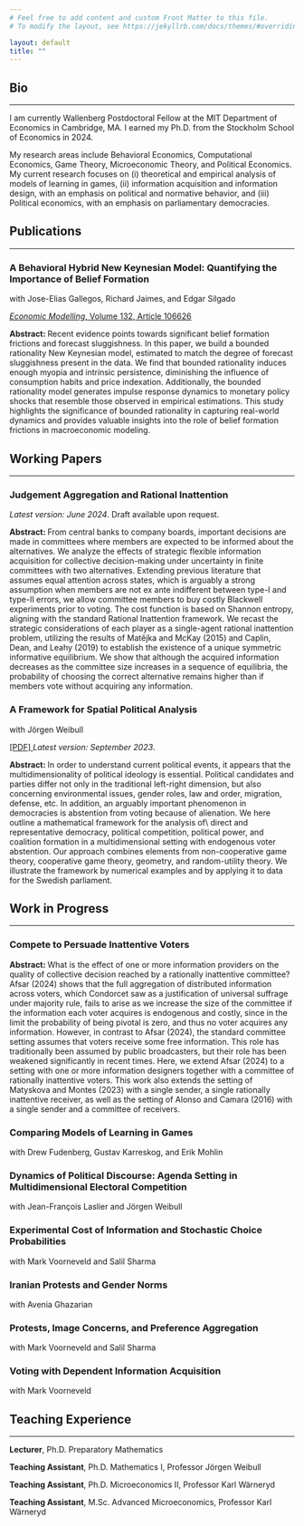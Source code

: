 ```yaml
---
# Feel free to add content and custom Front Matter to this file.
# To modify the layout, see https://jekyllrb.com/docs/themes/#overriding-theme-defaults

layout: default
title: ""
---
```

## Bio
* * *
I am currently Wallenberg Postdoctoral Fellow at the MIT Department of Economics in Cambridge, MA. I earned my Ph.D. from the Stockholm School of Economics in 2024.

My research areas include Behavioral Economics, Computational Economics, Game Theory, Microeconomic Theory, and Political Economics. My current research focuses on (i) theoretical and empirical analysis of models of learning in games, (ii) information acquisition and information design, with an emphasis on political and normative behavior, and (iii) Political economics, with an emphasis on parliamentary democracies.

## Publications
***
<div class="paper">
    <h3>A Behavioral Hybrid New Keynesian Model: Quantifying the Importance of Belief Formation</h3>
    <p class="authors">with Jose-Elias Gallegos, Richard Jaimes, and Edgar Silgado</p>
    <p class="journal"> <a href="https://www.sciencedirect.com/science/article/abs/pii/S0264999323004388" target="_blank"> <em>Economic Modelling</em>, Volume 132, Article 106626 </a> </p>
    <p> <strong> Abstract: </strong> Recent evidence points towards significant belief formation frictions and forecast sluggishness. In this paper, we build a bounded rationality New Keynesian model, estimated to match the degree of forecast sluggishness present in the data. We find that bounded rationality induces enough myopia and intrinsic persistence, diminishing the influence of consumption habits and price indexation. Additionally, the bounded rationality model generates impulse response dynamics to monetary policy shocks that resemble those observed in empirical estimations. This study highlights the significance of bounded rationality in capturing real-world dynamics and provides valuable insights into the role of belief formation frictions in macroeconomic modeling. </p>
</div>

## Working Papers
***
<div class="paper">
    <h3>Judgement Aggregation and Rational Inattention</h3>
    <p class="journal"> <em>Latest version: June 2024</em>. Draft available upon request. </p>
    <p> <strong> Abstract: </strong> From central banks to company boards, important decisions are made in committees where members are expected to be informed about the alternatives. We analyze the effects of strategic flexible information acquisition for collective decision-making under uncertainty in finite committees with two alternatives. Extending previous literature that assumes equal attention across states, which is arguably a strong assumption when members are not ex ante indifferent between type-I and type-II errors, we allow committee members to buy costly Blackwell experiments prior to voting. The cost function is based on Shannon entropy, aligning with the standard Rational Inattention framework. We recast the strategic considerations of each player as a single-agent rational inattention problem, utilizing the results of Matějka and McKay (2015) and Caplin, Dean, and Leahy (2019) to establish the existence of a unique symmetric informative equilibrium. We show that although the acquired information decreases as the committee size increases in a sequence of equilibria, the probability of choosing the correct alternative remains higher than if members vote without acquiring any information. </p>
</div>

<div class="paper">
    <h3>A Framework for Spatial Political Analysis</h3>
    <p class="authors">with Jörgen Weibull</p>
    <p class="journal"> <a href="files/spatial voting 2023-09-25 c.pdf" target="_blank"> [PDF] </a> <em>Latest version: September 2023</em>. </p>
    <p> <strong> Abstract: </strong> In order to understand current political events, it appears that the multidimensionality of political ideology is essential. Political candidates and parties differ not only in the traditional left-right dimension, but also concerning environmental issues, gender roles, law and order, migration, defense, etc. In addition, an arguably important phenomenon in democracies is abstention from voting because of alienation. We here outline a mathematical framework for the analysis of\ direct and representative democracy, political competition, political power, and coalition formation in a multidimensional setting with endogenous voter abstention. Our approach combines elements from non-cooperative game theory, cooperative game theory, geometry, and random-utility theory. We illustrate the framework by numerical examples and by applying it to data for the Swedish parliament. </p>
</div>

## Work in Progress
***
<div class="paper">
    <h3>Compete to Persuade Inattentive Voters</h3>
    <p> <strong> Abstract: </strong> What is the effect of one or more information providers on the quality of collective decision reached by a rationally inattentive committee? Afsar (2024) shows that the full aggregation of distributed information across voters, which Condorcet saw as a justification of universal suffrage under majority rule, fails to arise as we increase the size of the committee if the information each voter acquires is endogenous and costly, since in the limit the probability of being pivotal is zero, and thus no voter acquires any information. However, in contrast to Afsar (2024), the standard committee setting assumes that voters receive some free information. This role has traditionally been assumed by public broadcasters, but their role has been weakened significantly in recent times. Here, we extend Afsar (2024) to a setting with one or more information designers together with a committee of rationally inattentive voters. This work also extends the setting of Matyskova and Montes (2023) with a single sender, a single rationally inattentive receiver, as well as the setting of Alonso and Camara (2016) with a single sender and a committee of receivers. </p>
</div>
<div class="paper">
    <h3>Comparing Models of Learning in Games</h3>
    <p class="authors">with Drew Fudenberg, Gustav Karreskog, and Erik Mohlin</p>
</div>

<div class="paper">
    <h3>Dynamics of Political Discourse: Agenda Setting in Multidimensional Electoral Competition</h3>
    <p class="authors">with Jean-François Laslier and Jörgen Weibull</p>
</div>

<div class="paper">
    <h3>Experimental Cost of Information and Stochastic Choice Probabilities</h3>
    <p class="authors">with Mark Voorneveld and Salil Sharma</p>
</div>

<div class="paper">
    <h3>Iranian Protests and Gender Norms</h3>
    <p class="authors">with Avenia Ghazarian</p>
</div>

<div class="paper">
    <h3>Protests, Image Concerns, and Preference Aggregation</h3>
    <p class="authors">with Mark Voorneveld and Salil Sharma</p>
</div>

<div class="paper">
    <h3>Voting with Dependent Information Acquisition</h3>
    <p class="authors">with Mark Voorneveld</p>
</div>

## Teaching Experience
***
<div class="teaching">
    <p> <strong>Lecturer</strong>, Ph.D. Preparatory Mathematics </p>
    <p> <strong>Teaching Assistant</strong>, Ph.D. Mathematics I, Professor Jörgen Weibull </p>
    <p> <strong>Teaching Assistant</strong>, Ph.D. Microeconomics II, Professor Karl Wärneryd </p>
    <p> <strong>Teaching Assistant</strong>, M.Sc. Advanced Microeconomics, Professor Karl Wärneryd </p>
</div>



